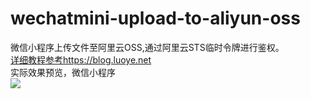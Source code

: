 # wechatmini-upload-to-aliyun-oss
微信小程序上传文件至阿里云OSS,通过阿里云STS临时令牌进行鉴权。  
[详细教程参考https://blog.luoye.net](https://blog.luoye.net)  
实际效果预览，微信小程序  
![](https://pollen.oss-cn-beijing.aliyuncs.com/blog/2023/05/20230520150918494.jpg)